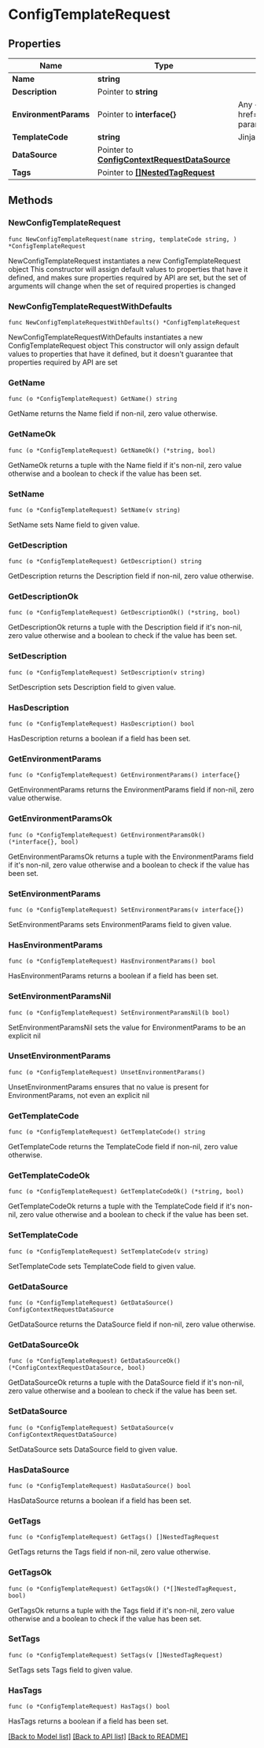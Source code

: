 # ConfigTemplateRequest

## Properties

Name | Type | Description | Notes
------------ | ------------- | ------------- | -------------
**Name** | **string** |  | 
**Description** | Pointer to **string** |  | [optional] 
**EnvironmentParams** | Pointer to **interface{}** | Any &lt;a href&#x3D;\&quot;https://jinja.palletsprojects.com/en/3.1.x/api/#jinja2.Environment\&quot;&gt;additional parameters&lt;/a&gt; to pass when constructing the Jinja2 environment. | [optional] 
**TemplateCode** | **string** | Jinja2 template code. | 
**DataSource** | Pointer to [**ConfigContextRequestDataSource**](ConfigContextRequestDataSource.md) |  | [optional] 
**Tags** | Pointer to [**[]NestedTagRequest**](NestedTagRequest.md) |  | [optional] 

## Methods

### NewConfigTemplateRequest

`func NewConfigTemplateRequest(name string, templateCode string, ) *ConfigTemplateRequest`

NewConfigTemplateRequest instantiates a new ConfigTemplateRequest object
This constructor will assign default values to properties that have it defined,
and makes sure properties required by API are set, but the set of arguments
will change when the set of required properties is changed

### NewConfigTemplateRequestWithDefaults

`func NewConfigTemplateRequestWithDefaults() *ConfigTemplateRequest`

NewConfigTemplateRequestWithDefaults instantiates a new ConfigTemplateRequest object
This constructor will only assign default values to properties that have it defined,
but it doesn't guarantee that properties required by API are set

### GetName

`func (o *ConfigTemplateRequest) GetName() string`

GetName returns the Name field if non-nil, zero value otherwise.

### GetNameOk

`func (o *ConfigTemplateRequest) GetNameOk() (*string, bool)`

GetNameOk returns a tuple with the Name field if it's non-nil, zero value otherwise
and a boolean to check if the value has been set.

### SetName

`func (o *ConfigTemplateRequest) SetName(v string)`

SetName sets Name field to given value.


### GetDescription

`func (o *ConfigTemplateRequest) GetDescription() string`

GetDescription returns the Description field if non-nil, zero value otherwise.

### GetDescriptionOk

`func (o *ConfigTemplateRequest) GetDescriptionOk() (*string, bool)`

GetDescriptionOk returns a tuple with the Description field if it's non-nil, zero value otherwise
and a boolean to check if the value has been set.

### SetDescription

`func (o *ConfigTemplateRequest) SetDescription(v string)`

SetDescription sets Description field to given value.

### HasDescription

`func (o *ConfigTemplateRequest) HasDescription() bool`

HasDescription returns a boolean if a field has been set.

### GetEnvironmentParams

`func (o *ConfigTemplateRequest) GetEnvironmentParams() interface{}`

GetEnvironmentParams returns the EnvironmentParams field if non-nil, zero value otherwise.

### GetEnvironmentParamsOk

`func (o *ConfigTemplateRequest) GetEnvironmentParamsOk() (*interface{}, bool)`

GetEnvironmentParamsOk returns a tuple with the EnvironmentParams field if it's non-nil, zero value otherwise
and a boolean to check if the value has been set.

### SetEnvironmentParams

`func (o *ConfigTemplateRequest) SetEnvironmentParams(v interface{})`

SetEnvironmentParams sets EnvironmentParams field to given value.

### HasEnvironmentParams

`func (o *ConfigTemplateRequest) HasEnvironmentParams() bool`

HasEnvironmentParams returns a boolean if a field has been set.

### SetEnvironmentParamsNil

`func (o *ConfigTemplateRequest) SetEnvironmentParamsNil(b bool)`

 SetEnvironmentParamsNil sets the value for EnvironmentParams to be an explicit nil

### UnsetEnvironmentParams
`func (o *ConfigTemplateRequest) UnsetEnvironmentParams()`

UnsetEnvironmentParams ensures that no value is present for EnvironmentParams, not even an explicit nil
### GetTemplateCode

`func (o *ConfigTemplateRequest) GetTemplateCode() string`

GetTemplateCode returns the TemplateCode field if non-nil, zero value otherwise.

### GetTemplateCodeOk

`func (o *ConfigTemplateRequest) GetTemplateCodeOk() (*string, bool)`

GetTemplateCodeOk returns a tuple with the TemplateCode field if it's non-nil, zero value otherwise
and a boolean to check if the value has been set.

### SetTemplateCode

`func (o *ConfigTemplateRequest) SetTemplateCode(v string)`

SetTemplateCode sets TemplateCode field to given value.


### GetDataSource

`func (o *ConfigTemplateRequest) GetDataSource() ConfigContextRequestDataSource`

GetDataSource returns the DataSource field if non-nil, zero value otherwise.

### GetDataSourceOk

`func (o *ConfigTemplateRequest) GetDataSourceOk() (*ConfigContextRequestDataSource, bool)`

GetDataSourceOk returns a tuple with the DataSource field if it's non-nil, zero value otherwise
and a boolean to check if the value has been set.

### SetDataSource

`func (o *ConfigTemplateRequest) SetDataSource(v ConfigContextRequestDataSource)`

SetDataSource sets DataSource field to given value.

### HasDataSource

`func (o *ConfigTemplateRequest) HasDataSource() bool`

HasDataSource returns a boolean if a field has been set.

### GetTags

`func (o *ConfigTemplateRequest) GetTags() []NestedTagRequest`

GetTags returns the Tags field if non-nil, zero value otherwise.

### GetTagsOk

`func (o *ConfigTemplateRequest) GetTagsOk() (*[]NestedTagRequest, bool)`

GetTagsOk returns a tuple with the Tags field if it's non-nil, zero value otherwise
and a boolean to check if the value has been set.

### SetTags

`func (o *ConfigTemplateRequest) SetTags(v []NestedTagRequest)`

SetTags sets Tags field to given value.

### HasTags

`func (o *ConfigTemplateRequest) HasTags() bool`

HasTags returns a boolean if a field has been set.


[[Back to Model list]](../README.md#documentation-for-models) [[Back to API list]](../README.md#documentation-for-api-endpoints) [[Back to README]](../README.md)


